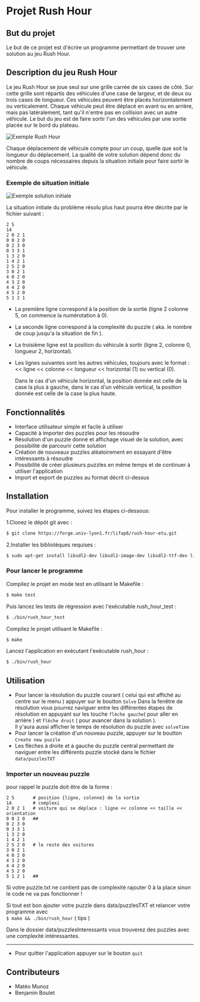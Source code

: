 # Projet Rush Hour

## But du projet

Le but de ce projet est d'écrire un programme permettant de trouver une solution au jeu Rush Hour.

## Description du jeu Rush Hour

Le jeu Rush Hour se joue seul sur une grille carrée de six cases de côté. Sur cette grille sont répartis des véhicules d'une case de largeur, et de deux ou trois cases de longueur. Ces véhicules peuvent être placés horizontalement ou verticalement. Chaque véhicule peut être déplacé en avant ou en arrière, mais pas latéralement, tant qu'il n'entre pas en collision avec un autre véhicule. Le but du jeu est de faire sortir l'un des véhicules par une sortie placée sur le bord du plateau.

![Exemple Rush Hour](https://forge.univ-lyon1.fr/lifap6/rush-hour-etu/-/raw/master/Sujet/rush_hour.gif)

Chaque déplacement de véhicule compte pour un coup, quelle que soit la longueur du déplacement. La qualité de votre solution dépend donc du nombre de coups nécessaires depuis la situation initiale pour faire sortir le véhicule.

### Exemple de situation initiale

![Exemple solution initiale](https://forge.univ-lyon1.fr/lifap6/rush-hour-etu/-/raw/master/Sujet/rush_hour_initial.png)

La situation initiale du problème résolu plus haut pourra être décrite par le fichier suivant :

```
2 5
14
2 0 2 1
0 0 2 0
0 2 3 0
0 3 3 1
1 3 2 0
1 4 2 1
2 5 2 0
3 0 2 1
4 0 2 0
4 3 2 0
4 4 2 0
4 5 2 0
5 1 2 1

```

- La première ligne correspond à la position de la sortie (ligne 2 colonne 5, on commence la numérotation à 0).
- La seconde ligne correspond à la complexité du puzzle ( aka. le nombre de coup jusqu'a la situation de fin ).
- La troisième ligne est la position du véhicule à sortir (ligne 2, colonne 0, longueur 2, horizontal).
- Les lignes suivantes sont les autres véhicules, toujours avec le format :  
  << ligne << colonne << longueur << horizontal (1) ou vertical (0).

  Dans le cas d'un véhicule horizontal, la position donnée est celle de la case la plus à gauche, dans le cas d'un véhicule vertical, la position donnée est celle de la case la plus haute.

## Fonctionnalités

- Interface utilisateur simple et facile à utiliser
- Capacité à importer des puzzles pour les résoudre
- Résolution d'un puzzle donné et affichage visuel de la solution, avec possibilité de parcourir cette solution
- Création de nouveaux puzzles aléatoirement en essayant d'être intéressants à résoudre
- Possibilité de créer plusieurs puzzles en même temps et de continuer à utiliser l'application
- Import et export de puzzles au format décrit ci-dessus

## Installation

Pour installer le programme, suivez les étapes ci-dessous:

1.Clonez le dépôt git avec :

```bash
$ git clone https://forge.univ-lyon1.fr/lifap6/rush-hour-etu.git
```

2.Installer les bibliotèques requises :

```bash
$ sudo apt-get install libsdl2-dev libsdl2-image-dev libsdl2-ttf-dev libsdl2-mixer-dev
```

### Pour lancer le programme

Compilez le projet en mode test en utilisant le Makefile :

```bash
$ make test
```

Puis lancez les tests de régression avec l'exécutable rush_hour_test :

```bash
$ ./bin/rush_hour_test
```

Compilez le projet utilisant le Makefile :

```bash
$ make
```

Lancez l'application en exécutant l'exécutable rush_hour :

```bash
$ ./bin/rush_hour
```

## Utilisation

- Pour lancer la résolution du puzzle courant ( celui qui est affiché au centre sur le menu ) appuyer sur le boutton `Solve`
  Dans la fenêtre de résolution vous pourrez naviguer entre les différentes étapes de résolution en appuyant sur les touche `flèche gauche`( pour aller en arrière ) et `flêche droit` ( pour avancer dans la solution ).  
  Il y'aura aussi afficher le temps de résolution du puzzle avec `solveTime`
- Pour lancer la création d'un nouveau puzzle, appuyer sur le boutton `Create new puzzle`
- Les flèches à droite et à gauche du puzzle central permettant de naviguer entre les différents puzzle stocké dans le fichier `data/puzzlesTXT`

### Importer un nouveau puzzle

pour rappel le puzzle doit être de la forme :

```
2 5       # position {ligne, colonne} de la sortie
14        # complexi
2 0 2 1   # voiture qui se déplace : ligne << colonne << taille << orientation
0 0 2 0   ##
0 2 3 0
0 3 3 1
1 3 2 0
1 4 2 1
2 5 2 0   # le reste des voitures
3 0 2 1
4 0 2 0
4 3 2 0
4 4 2 0
4 5 2 0
5 1 2 1   ##
```

Si votre puzzle.txt ne contient pas de complexité rajouter 0 à la place sinon le code ne va pas fonctionner !

Si tout est bon ajouter votre puzzle dans data/puzzlesTXT et relancer votre programme avec  
`$ make && ./bin/rush_hour` ( tips )

Dans le dossier data/puzzlesInteressants vous trouverez des puzzles avec une complexité intéressantes.

---

- Pour quitter l'application appuyer sur le bouton `quit`

## Contributeurs

- Matéo Munoz
- Benjamin Boulet
